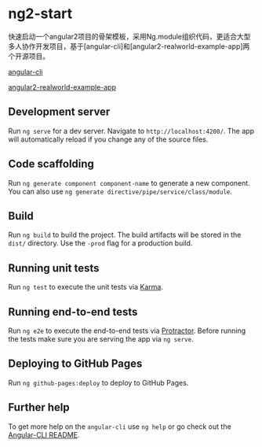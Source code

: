 # ng2-start
快速启动一个angular2项目的骨架模板，采用Ng.module组织代码，更适合大型多人协作开发项目，基于[angular-cli]和[angular2-realworld-example-app]两个开源项目。

[angular-cli](https://github.com/angular/angular-cli)

[angular2-realworld-example-app](https://github.com/gothinkster/angular2-realworld-example-app)

## Development server
Run `ng serve` for a dev server. Navigate to `http://localhost:4200/`. The app will automatically reload if you change any of the source files.

## Code scaffolding

Run `ng generate component component-name` to generate a new component. You can also use `ng generate directive/pipe/service/class/module`.

## Build

Run `ng build` to build the project. The build artifacts will be stored in the `dist/` directory. Use the `-prod` flag for a production build.

## Running unit tests

Run `ng test` to execute the unit tests via [Karma](https://karma-runner.github.io).

## Running end-to-end tests

Run `ng e2e` to execute the end-to-end tests via [Protractor](http://www.protractortest.org/).
Before running the tests make sure you are serving the app via `ng serve`.

## Deploying to GitHub Pages

Run `ng github-pages:deploy` to deploy to GitHub Pages.

## Further help

To get more help on the `angular-cli` use `ng help` or go check out the [Angular-CLI README](https://github.com/angular/angular-cli/blob/master/README.md).
